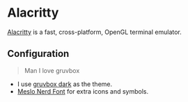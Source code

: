 # Alacritty

[Alacritty](https://github.com/alacritty/alacritty) is a fast, cross-platform, OpenGL terminal emulator.

## Configuration

> Man I love gruvbox

- I use [gruvbox dark](https://github.com/alacritty/alacritty-theme) as the theme.
- [Meslo Nerd Font](https://github.com/ryanoasis/nerd-fonts/tree/master/patched-fonts/Meslo) for extra icons and symbols.
